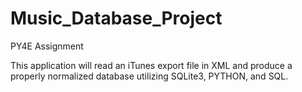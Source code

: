 # Music_Database_Project
PY4E Assignment


This application will read an iTunes export file in XML and produce a properly normalized database utilizing SQLite3, PYTHON, and SQL.
